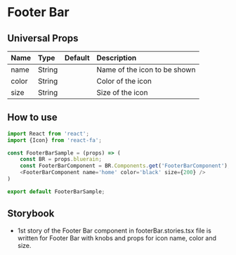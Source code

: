 # Footer Bar

## Universal Props

| Name | Type | Default | Description |
|:-----|:-----|:--------|:------------|
| name | String |  | Name of the icon to be shown |
| color | String | | Color of the icon |
| size | String | | Size of the icon |


## How to use

```JavaScript
import React from 'react';
import {Icon} from 'react-fa';

const FooterBarSample = (props) => (
    const BR = props.bluerain;
    const FooterBarComponent = BR.Components.get('FooterBarComponent');
    <FooterBarComponent name='home' color='black' size={200} />
)

export default FooterBarSample;
```

## Storybook

- 1st story of the Footer Bar component in footerBar.stories.tsx file is written for Footer Bar with knobs and props for icon name, color and size.

